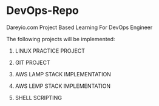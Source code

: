 # DevOps-Repo

Dareyio.com Project Based Learning For DevOps Engineer

The following projects will be implemented:

1. LINUX PRACTICE PROJECT

2. GIT PROJECT

3. AWS LAMP STACK IMPLEMENTATION

4. AWS LEMP STACK IMPLEMENTATION

5. SHELL SCRIPTING
